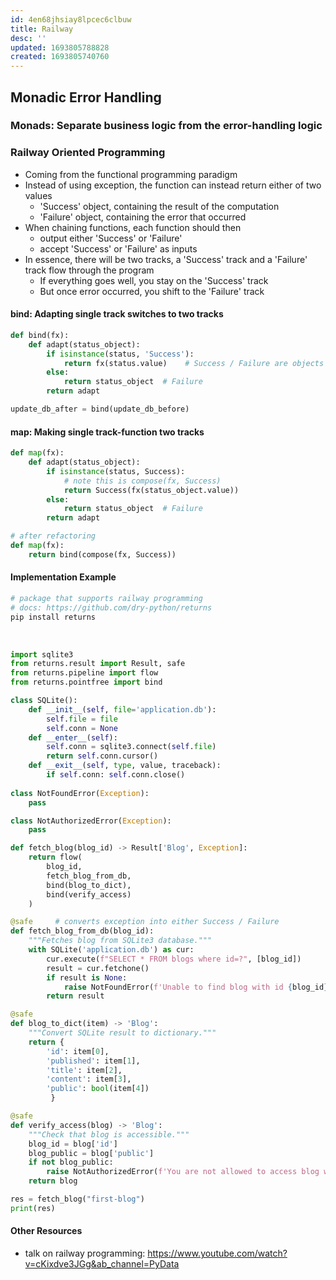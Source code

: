 ```yaml
---
id: 4en68jhsiay8lpcec6clbuw
title: Railway
desc: ''
updated: 1693805788828
created: 1693805740760
---
```

## Monadic Error Handling

### Monads: Separate business logic from the error-handling logic

### Railway Oriented Programming



- Coming from the functional programming paradigm
- Instead of using exception, the function can instead return either of two values
  - 'Success' object, containing the result of the computation
  - 'Failure' object, containing the error that occurred
- When chaining functions, each function should then
  - output either 'Success' or 'Failure'
  - accept 'Success' or 'Failure' as inputs
- In essence, there will be two tracks, a 'Success' track and a 'Failure' track flow through the program
  - If everything goes well, you stay on the 'Success' track
  - But once error occurred, you shift to the 'Failure' track

#### bind: Adapting single track switches to two tracks

```py
def bind(fx):
    def adapt(status_object):
        if isinstance(status, 'Success'):
            return fx(status.value)    # Success / Failure are objects
        else: 
            return status_object  # Failure
        return adapt

update_db_after = bind(update_db_before)
```

#### map: Making single track-function two tracks

```py
def map(fx):
    def adapt(status_object):
        if isinstance(status, Success):
            # note this is compose(fx, Success)
            return Success(fx(status_object.value))    
        else: 
            return status_object  # Failure
        return adapt

# after refactoring
def map(fx):
    return bind(compose(fx, Success))       
```

#### Implementation Example

```py
# package that supports railway programming
# docs: https://github.com/dry-python/returns
pip install returns
```

<br>

```py
import sqlite3
from returns.result import Result, safe
from returns.pipeline import flow
from returns.pointfree import bind

class SQLite():
    def __init__(self, file='application.db'):
        self.file = file
        self.conn = None
    def __enter__(self):
        self.conn = sqlite3.connect(self.file)
        return self.conn.cursor()
    def __exit__(self, type, value, traceback):
        if self.conn: self.conn.close()
    
class NotFoundError(Exception):
    pass

class NotAuthorizedError(Exception):
    pass

def fetch_blog(blog_id) -> Result['Blog', Exception]:
    return flow(
        blog_id,
        fetch_blog_from_db,
        bind(blog_to_dict),
        bind(verify_access)
    )

@safe     # converts exception into either Success / Failure
def fetch_blog_from_db(blog_id):
    """Fetches blog from SQLite3 database."""
    with SQLite('application.db') as cur:
        cur.execute(f"SELECT * FROM blogs where id=?", [blog_id])
        result = cur.fetchone()
        if result is None:
            raise NotFoundError(f'Unable to find blog with id {blog_id}.')
        return result

@safe
def blog_to_dict(item) -> 'Blog':
    """Convert SQLite result to dictionary."""
    return { 
        'id': item[0],
        'published': item[1],
        'title': item[2],
        'content': item[3],
        'public': bool(item[4])
         }

@safe
def verify_access(blog) -> 'Blog':
    """Check that blog is accessible."""
    blog_id = blog['id']
    blog_public = blog['public']
    if not blog_public:
        raise NotAuthorizedError(f'You are not allowed to access blog with id {blog_id}.')
    return blog

res = fetch_blog("first-blog")
print(res)
```

#### Other Resources
- talk on railway programming: https://www.youtube.com/watch?v=cKixdve3JGg&ab_channel=PyData
